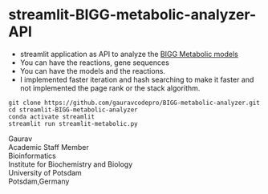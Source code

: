 # streamlit-BIGG-metabolic-analyzer-API
- streamlit application as API to analyze the [BIGG Metabolic models](http://bigg.ucsd.edu/)
- You can have the reactions, gene sequences
- You can have the models and the reactions.
- I implemented faster iteration and hash searching to make it faster and not implemented the page rank or the stack algorithm.

```
git clone https://github.com/gauravcodepro/BIGG-metabolic-analyzer.git
cd streamlit-BIGG-metabolic-analyzer
conda activate streamlit
streamlit run streamlit-metabolic.py
```

Gaurav \
Academic Staff Member \
Bioinformatics \
Institute for Biochemistry and Biology \
University of Potsdam \
Potsdam,Germany
